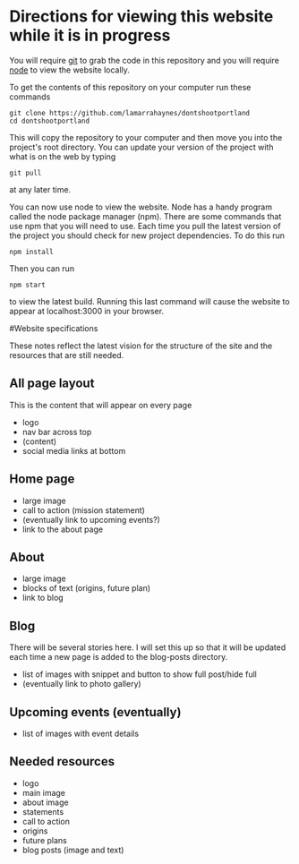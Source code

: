 # Directions for viewing this website while it is in progress

You will require [git](https://git-scm.com/) to grab the code in this repository and you will require [node](https://nodejs.org/en/download/) to view the website locally.

To get the contents of this repository on your computer run these commands

```
git clone https://github.com/lamarrahaynes/dontshootportland
cd dontshootportland
```
This will copy the repository to your computer and then move you into the project's root directory.  You can update your version of the project with what is on the web by typing
```
git pull
```
at any later time.

You can now use node to view the website.  Node has a handy program called the node package manager (npm).  There are some commands that use npm that you will need to use.  Each time you pull the latest version of the project you should check for new project dependencies.  To do this run
```
npm install
```

Then you can run

```
npm start
```
to view the latest build.  Running this last command will cause the website to appear at localhost:3000 in your browser.

#Website specifications

These notes reflect the latest vision for the structure of the site and the resources that are still needed.

## All page layout

This is the content that will appear on every page
 - logo
 - nav bar across top
 - (content)
 - social media links at bottom

## Home page

 - large image
 - call to action (mission statement)
 - (eventually link to upcoming events?)
 - link to the about page

## About

 - large image
 - blocks of text (origins, future plan)
 - link to blog

## Blog

There will be several stories here.  I will set this up so that it will be updated each time a new page is added to the blog-posts directory.
 - list of images with snippet and button to show full post/hide full
 - (eventually link to photo gallery)

## Upcoming events (eventually)
 - list of images with event details

## Needed resources
 - logo
 - main image
 - about image
 - statements
  - call to action
  - origins
  - future plans
  - blog posts (image and text)
